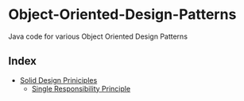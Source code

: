 # Object-Oriented-Design-Patterns
Java code for various Object Oriented Design Patterns

## Index

* [Solid Design Priniciples]()
    * [Single Responsibility Principle]()
